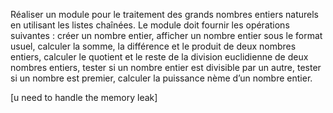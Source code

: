 
Réaliser un module pour le traitement des grands nombres entiers naturels
en utilisant les listes chaînées.
Le module doit fournir les opérations suivantes :
créer un nombre entier, afficher un nombre entier sous le format usuel,
calculer la somme,
la différence et
le produit de deux nombres entiers,
calculer le quotient et le reste de la division euclidienne de deux nombres entiers,
tester si un nombre entier est divisible par un autre,
tester si un nombre est premier, 
calculer la puissance nème d’un nombre entier.


[u need to handle the memory leak]
